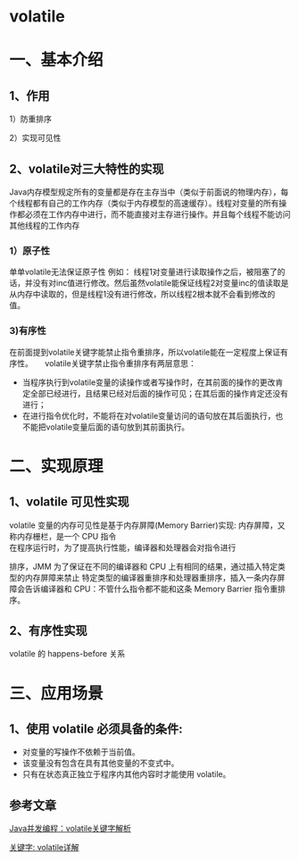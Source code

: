 # volatile
# 一、基本介绍
## 1、作用
1）防重排序

2）实现可见性

## 2、volatile对三大特性的实现
Java内存模型规定所有的变量都是存在主存当中（类似于前面说的物理内存），每个线程都有自己的工作内存（类似于内存模型的高速缓存）。线程对变量的所有操作都必须在工作内存中进行，而不能直接对主存进行操作。并且每个线程不能访问其他线程的工作内存
### 1）原子性
单单volatile无法保证原子性
		例如：
		线程1对变量进行读取操作之后，被阻塞了的话，并没有对inc值进行修改。然后虽然volatile能保证线程2对变量inc的值读取是从内存中读取的，但是线程1没有进行修改，所以线程2根本就不会看到修改的值。


### 3)有序性
在前面提到volatile关键字能禁止指令重排序，所以volatile能在一定程度上保证有序性。
　	volatile关键字禁止指令重排序有两层意思：

- 当程序执行到volatile变量的读操作或者写操作时，在其前面的操作的更改肯定全部已经进行，且结果已经对后面的操作可见；在其后面的操作肯定还没有进行；
- 在进行指令优化时，不能将在对volatile变量访问的语句放在其后面执行，也不能把volatile变量后面的语句放到其前面执行。



# 二、实现原理
## 1、volatile 可见性实现
volatile 变量的内存可见性是基于内存屏障(Memory Barrier)实现:
		内存屏障，又称内存栅栏，是一个 CPU 指令	
		在程序运行时，为了提高执行性能，编译器和处理器会对指令进行

排序，JMM 为了保证在不同的编译器和 CPU 上有相同的结果，通过插入特定类型的内存屏障来禁止 特定类型的编译器重排序和处理器重排序，插入一条内存屏障会告诉编译器和 CPU：不管什么指令都不能和这条 Memory Barrier 指令重排序。

## 2、有序性实现
volatile 的 happens-before 关系





# 三、应用场景
## 1、使用 volatile 必须具备的条件:
- 对变量的写操作不依赖于当前值。
- 该变量没有包含在具有其他变量的不变式中。
- 只有在状态真正独立于程序内其他内容时才能使用 volatile。









## 参考文章

[Java并发编程：volatile关键字解析](https://www.cnblogs.com/dolphin0520/p/3920373.html)

[关键字: volatile详解](https://www.pdai.tech/md/java/thread/java-thread-x-key-volatile.html)